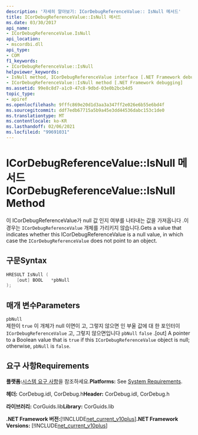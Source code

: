 ```yaml
---
description: '자세히 알아보기: ICorDebugReferenceValue:: IsNull 메서드'
title: ICorDebugReferenceValue::IsNull 메서드
ms.date: 03/30/2017
api_name:
- ICorDebugReferenceValue.IsNull
api_location:
- mscordbi.dll
api_type:
- COM
f1_keywords:
- ICorDebugReferenceValue::IsNull
helpviewer_keywords:
- IsNull method, ICorDebugReferenceValue interface [.NET Framework debugging]
- ICorDebugReferenceValue::IsNull method [.NET Framework debugging]
ms.assetid: 99e8c8d7-a1c0-47c8-9dbd-03e0b2bcb4d5
topic_type:
- apiref
ms.openlocfilehash: 9fffc869e20d1d3aa3a347ff2e026e6b55e6bd4f
ms.sourcegitcommit: ddf7edb67715a5b9a45e3dd44536dabc153c1de0
ms.translationtype: MT
ms.contentlocale: ko-KR
ms.lasthandoff: 02/06/2021
ms.locfileid: "99691031"
---
```

# <a name="icordebugreferencevalueisnull-method"></a><span data-ttu-id="df5cb-103">ICorDebugReferenceValue::IsNull 메서드</span><span class="sxs-lookup"><span data-stu-id="df5cb-103">ICorDebugReferenceValue::IsNull Method</span></span>

<span data-ttu-id="df5cb-104">이 ICorDebugReferenceValue가 null 값 인지 여부를 나타내는 값을 가져옵니다 .이 경우는 `ICorDebugReferenceValue` 개체를 가리키지 않습니다.</span><span class="sxs-lookup"><span data-stu-id="df5cb-104">Gets a value that indicates whether this ICorDebugReferenceValue is a null value, in which case the `ICorDebugReferenceValue` does not point to an object.</span></span>  
  
## <a name="syntax"></a><span data-ttu-id="df5cb-105">구문</span><span class="sxs-lookup"><span data-stu-id="df5cb-105">Syntax</span></span>  
  
```cpp  
HRESULT IsNull (  
    [out] BOOL   *pbNull  
);  
```  
  
## <a name="parameters"></a><span data-ttu-id="df5cb-106">매개 변수</span><span class="sxs-lookup"><span data-stu-id="df5cb-106">Parameters</span></span>  

 `pbNull`  
 <span data-ttu-id="df5cb-107">제한이 `true` 이 개체가 null 이면이 고, 그렇지 않으면 인 부울 값에 대 한 포인터이 `ICorDebugReferenceValue` 고, 그렇지 않으면입니다 `pbNull` `false` .</span><span class="sxs-lookup"><span data-stu-id="df5cb-107">[out] A pointer to a Boolean value that is `true` if this `ICorDebugReferenceValue` object is null; otherwise, `pbNull` is `false`.</span></span>  
  
## <a name="requirements"></a><span data-ttu-id="df5cb-108">요구 사항</span><span class="sxs-lookup"><span data-stu-id="df5cb-108">Requirements</span></span>  

 <span data-ttu-id="df5cb-109">**플랫폼:**[시스템 요구 사항](../../get-started/system-requirements.md)을 참조하세요.</span><span class="sxs-lookup"><span data-stu-id="df5cb-109">**Platforms:** See [System Requirements](../../get-started/system-requirements.md).</span></span>  
  
 <span data-ttu-id="df5cb-110">**헤더:** CorDebug.idl, CorDebug.h</span><span class="sxs-lookup"><span data-stu-id="df5cb-110">**Header:** CorDebug.idl, CorDebug.h</span></span>  
  
 <span data-ttu-id="df5cb-111">**라이브러리:** CorGuids.lib</span><span class="sxs-lookup"><span data-stu-id="df5cb-111">**Library:** CorGuids.lib</span></span>  
  
 <span data-ttu-id="df5cb-112">**.NET Framework 버전:**[!INCLUDE[net_current_v10plus](../../../../includes/net-current-v10plus-md.md)]</span><span class="sxs-lookup"><span data-stu-id="df5cb-112">**.NET Framework Versions:** [!INCLUDE[net_current_v10plus](../../../../includes/net-current-v10plus-md.md)]</span></span>
